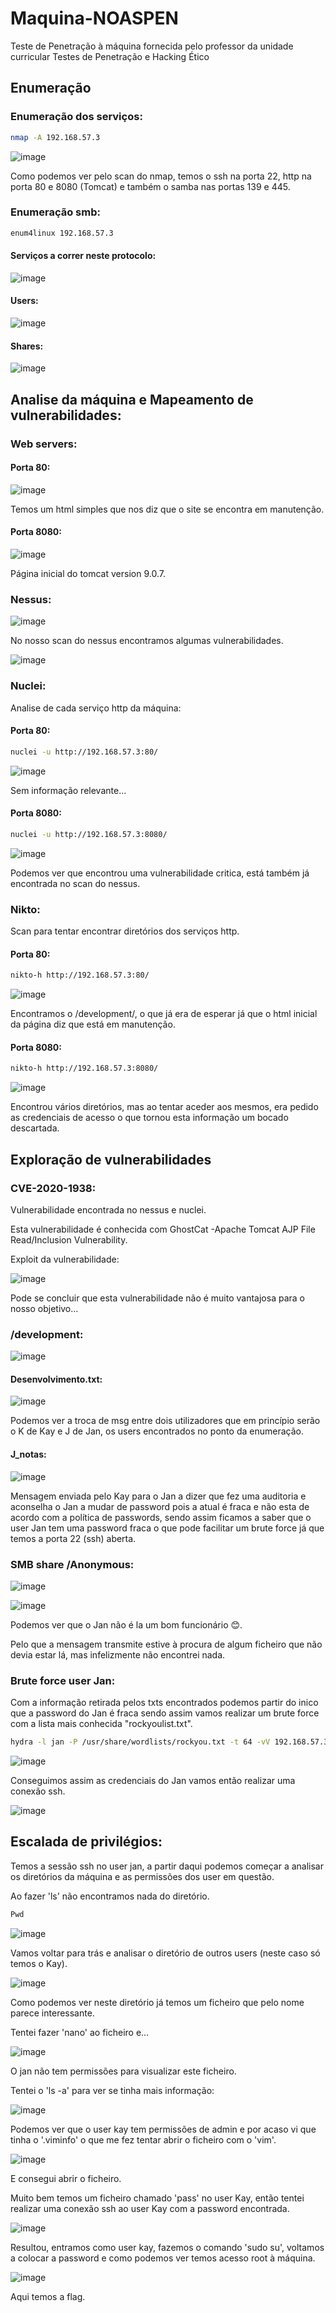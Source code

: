 # Maquina-NOASPEN
Teste de Penetração à máquina fornecida pelo professor da unidade curricular Testes de Penetração e Hacking Ético

## Enumeração

### Enumeração dos serviços:
```bash
nmap -A 192.168.57.3
```
![image](https://user-images.githubusercontent.com/83584144/210282553-e9155171-f8b1-4031-9efc-24c46f8edd1a.png)

Como podemos ver pelo scan do nmap, temos o ssh na porta 22, http na porta 80 e 8080 (Tomcat) e também o samba nas portas 139 e 445.

### Enumeração smb:
```bash
enum4linux 192.168.57.3
```
#### Serviços a correr neste protocolo:

![image](https://user-images.githubusercontent.com/83584144/210282678-9b8aaf74-aff2-4074-8c83-c3baca4e4fb4.png)

#### Users:

![image](https://user-images.githubusercontent.com/83584144/210282684-2f14fb1d-cc40-401e-97a2-726280b3322a.png)

#### Shares:

![image](https://user-images.githubusercontent.com/83584144/210282690-f3fd22f5-df5c-4630-93f8-b34648fb3215.png)

## Analise da máquina e Mapeamento de vulnerabilidades:

### Web servers:

#### Porta 80:

![image](https://user-images.githubusercontent.com/83584144/210282705-032cd737-dbe3-4a83-922a-5801aac3dfa8.png)

Temos um html simples que nos diz que o site se encontra em manutenção.

#### Porta 8080:

![image](https://user-images.githubusercontent.com/83584144/210282724-1d3ba238-c5e7-46f0-8e0c-bdba0b491f5e.png)

Página inicial do tomcat version 9.0.7.

### Nessus:

![image](https://user-images.githubusercontent.com/83584144/210282730-3c5f3594-4247-4f5b-88b1-49e0138ddb3f.png)

No nosso scan do nessus encontramos algumas vulnerabilidades.

![image](https://user-images.githubusercontent.com/83584144/210282733-8b74fdb9-d07a-48fb-9352-908a558d1639.png)

### Nuclei:

Analise de cada serviço http da máquina:

#### Porta 80:
```bash
nuclei -u http://192.168.57.3:80/
```

![image](https://user-images.githubusercontent.com/83584144/210282748-38834c6e-cda2-421c-b408-1fe81a684978.png)

Sem informação relevante…

#### Porta 8080:
```bash
nuclei -u http://192.168.57.3:8080/
```

![image](https://user-images.githubusercontent.com/83584144/210282752-d0c704d9-bd57-46c5-a7f8-c42eaaae8c57.png)

Podemos ver que encontrou uma vulnerabilidade critica, está também já encontrada no scan do nessus.

### Nikto:

Scan para tentar encontrar diretórios dos serviços http.

#### Porta 80:
```bash
nikto-h http://192.168.57.3:80/
```

![image](https://user-images.githubusercontent.com/83584144/210282762-a51d581b-c8ee-40a3-9c17-5bdf29b42b2a.png)

Encontramos o /development/, o que já era de esperar já que o html inicial da página diz que está em manutenção.

#### Porta 8080:
```bash
nikto-h http://192.168.57.3:8080/
```

![image](https://user-images.githubusercontent.com/83584144/210282771-36dac56d-4607-471d-bb18-e32b565adc9b.png)

Encontrou vários diretórios, mas ao tentar aceder aos mesmos, era pedido as credenciais de acesso o que tornou esta informação um bocado descartada.

## Exploração de vulnerabilidades

### CVE-2020-1938:

Vulnerabilidade encontrada no nessus e nuclei.

Esta vulnerabilidade é conhecida com GhostCat -Apache Tomcat AJP File Read/Inclusion Vulnerability.

Exploit da vulnerabilidade:

![image](https://user-images.githubusercontent.com/83584144/210282777-43bea444-bafe-4f83-b2b4-cb76953948fc.png)

Pode se concluir que esta vulnerabilidade não é muito vantajosa para o nosso objetivo…

### /development:

![image](https://user-images.githubusercontent.com/83584144/210282784-6b30dbe1-034b-44dc-8744-915ae4bbad1f.png)

#### Desenvolvimento.txt:

![image](https://user-images.githubusercontent.com/83584144/210282795-ebb5bb5d-b887-4787-b4fb-5cbe32a73c37.png)

Podemos ver a troca de msg entre dois utilizadores que em princípio serão o K de Kay e J de Jan, os users encontrados no ponto da enumeração.

#### J\_notas:

![image](https://user-images.githubusercontent.com/83584144/210282798-13d90c50-1cd2-45de-93ac-c736a294204b.png)

Mensagem enviada pelo Kay para o Jan a dizer que fez uma auditoria e aconselha o Jan a mudar de password pois a atual é fraca e não esta de acordo com a política de passwords, sendo assim ficamos a saber que o user Jan tem uma password fraca o que pode facilitar um brute force já que temos a porta 22 (ssh) aberta.

### SMB share /Anonymous:

![image](https://user-images.githubusercontent.com/83584144/210282803-05a29050-662e-48e9-bf86-bc628e6e68db.png)

![image](https://user-images.githubusercontent.com/83584144/210282805-3169df26-e039-49cb-9be2-b475bea65565.png)

Podemos ver que o Jan não é la um bom funcionário 😊.

Pelo que a mensagem transmite estive à procura de algum ficheiro que não devia estar lá, mas infelizmente não encontrei nada.

### Brute force user Jan:

Com a informação retirada pelos txts encontrados podemos partir do inico que a password do Jan é fraca sendo assim vamos realizar um brute force com a lista mais conhecida "rockyoulist.txt".
```bash
hydra -l jan -P /usr/share/wordlists/rockyou.txt -t 64 -vV 192.168.57.3 ssh
```

![image](https://user-images.githubusercontent.com/83584144/210282818-832f0b7b-4731-433c-92ae-204f908a86bb.png)

Conseguimos assim as credenciais do Jan vamos então realizar uma conexão ssh.

![image](https://user-images.githubusercontent.com/83584144/210282821-1cba690e-e2ab-4a78-b3aa-14170e41c44a.png)

## Escalada de privilégios:

Temos a sessão ssh no user jan, a partir daqui podemos começar a analisar os diretórios da máquina e as permissões dos user em questão.

Ao fazer 'ls' não encontramos nada do diretório.
```bash
Pwd
```

![image](https://user-images.githubusercontent.com/83584144/210282830-7b7ce134-4f76-44e6-af5c-2ed8a36fd0f6.png)

Vamos voltar para trás e analisar o diretório de outros users (neste caso só temos o Kay).

![image](https://user-images.githubusercontent.com/83584144/210282837-0e10473b-ea07-45fa-845e-201c64939b0d.png)

Como podemos ver neste diretório já temos um ficheiro que pelo nome parece interessante.

Tentei fazer 'nano' ao ficheiro e…

![image](https://user-images.githubusercontent.com/83584144/210282841-e160f92b-1962-45fb-a509-7c97ee048f61.png)

O jan não tem permissões para visualizar este ficheiro.

Tentei o 'ls -a' para ver se tinha mais informação:

![image](https://user-images.githubusercontent.com/83584144/210282848-ed777829-2b82-4894-97d4-d8a7239a0287.png)

Podemos ver que o user kay tem permissões de admin e por acaso vi que tinha o '.viminfo' o que me fez tentar abrir o ficheiro com o 'vim'.

![image](https://user-images.githubusercontent.com/83584144/210282854-7541324d-da67-4cf5-bac1-a7e82fe8da09.png)

E consegui abrir o ficheiro.

Muito bem temos um ficheiro chamado 'pass' no user Kay, então tentei realizar uma conexão ssh ao user Kay com a password encontrada.

![image](https://user-images.githubusercontent.com/83584144/210282859-51d8f332-1b65-410f-9905-25e30ae06390.png)

Resultou, entramos como user kay, fazemos o comando 'sudo su', voltamos a colocar a password e como podemos ver temos acesso root à máquina.

![image](https://user-images.githubusercontent.com/83584144/210282863-f7da40e0-0ba2-49b2-8a71-db136bedd023.png)

Aqui temos a flag.

